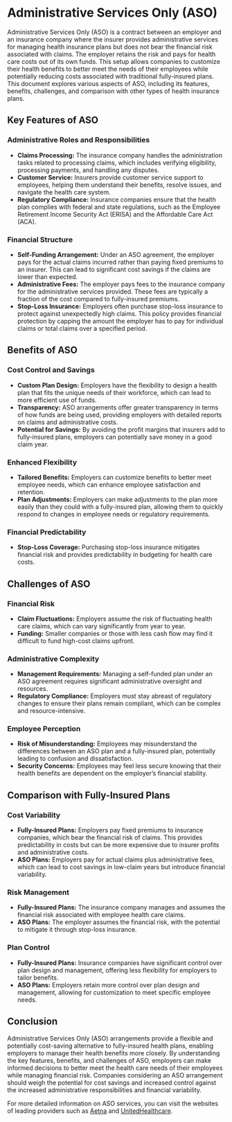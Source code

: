 # Administrative Services Only (ASO)

Administrative Services Only (ASO) is a contract between an employer and an insurance company where the insurer provides administrative services for managing health insurance plans but does not bear the financial risk associated with claims. The employer retains the risk and pays for health care costs out of its own funds. This setup allows companies to customize their health benefits to better meet the needs of their employees while potentially reducing costs associated with traditional fully-insured plans. This document explores various aspects of ASO, including its features, benefits, challenges, and comparison with other types of health insurance plans.

## Key Features of ASO

### Administrative Roles and Responsibilities
- **Claims Processing:** The insurance company handles the administration tasks related to processing claims, which includes verifying eligibility, processing payments, and handling any disputes.
- **Customer Service:** Insurers provide customer service support to employees, helping them understand their benefits, resolve issues, and navigate the health care system.
- **Regulatory Compliance:** Insurance companies ensure that the health plan complies with federal and state regulations, such as the Employee Retirement Income Security Act (ERISA) and the Affordable Care Act (ACA).

### Financial Structure
- **Self-Funding Arrangement:** Under an ASO agreement, the employer pays for the actual claims incurred rather than paying fixed premiums to an insurer. This can lead to significant cost savings if the claims are lower than expected.
- **Administrative Fees:** The employer pays fees to the insurance company for the administrative services provided. These fees are typically a fraction of the cost compared to fully-insured premiums.
- **Stop-Loss Insurance:** Employers often purchase stop-loss insurance to protect against unexpectedly high claims. This policy provides financial protection by capping the amount the employer has to pay for individual claims or total claims over a specified period.

## Benefits of ASO

### Cost Control and Savings
- **Custom Plan Design:** Employers have the flexibility to design a health plan that fits the unique needs of their workforce, which can lead to more efficient use of funds.
- **Transparency:** ASO arrangements offer greater transparency in terms of how funds are being used, providing employers with detailed reports on claims and administrative costs.
- **Potential for Savings:** By avoiding the profit margins that insurers add to fully-insured plans, employers can potentially save money in a good claim year.

### Enhanced Flexibility
- **Tailored Benefits:** Employers can customize benefits to better meet employee needs, which can enhance employee satisfaction and retention.
- **Plan Adjustments:** Employers can make adjustments to the plan more easily than they could with a fully-insured plan, allowing them to quickly respond to changes in employee needs or regulatory requirements.

### Financial Predictability
- **Stop-Loss Coverage:** Purchasing stop-loss insurance mitigates financial risk and provides predictability in budgeting for health care costs.

## Challenges of ASO

### Financial Risk
- **Claim Fluctuations:** Employers assume the risk of fluctuating health care claims, which can vary significantly from year to year.
- **Funding:** Smaller companies or those with less cash flow may find it difficult to fund high-cost claims upfront.

### Administrative Complexity
- **Management Requirements:** Managing a self-funded plan under an ASO agreement requires significant administrative oversight and resources.
- **Regulatory Compliance:** Employers must stay abreast of regulatory changes to ensure their plans remain compliant, which can be complex and resource-intensive.

### Employee Perception
- **Risk of Misunderstanding:** Employees may misunderstand the differences between an ASO plan and a fully-insured plan, potentially leading to confusion and dissatisfaction.
- **Security Concerns:** Employees may feel less secure knowing that their health benefits are dependent on the employer’s financial stability.

## Comparison with Fully-Insured Plans

### Cost Variability
- **Fully-Insured Plans:** Employers pay fixed premiums to insurance companies, which bear the financial risk of claims. This provides predictability in costs but can be more expensive due to insurer profits and administrative costs.
- **ASO Plans:** Employers pay for actual claims plus administrative fees, which can lead to cost savings in low-claim years but introduce financial variability.

### Risk Management
- **Fully-Insured Plans:** The insurance company manages and assumes the financial risk associated with employee health care claims.
- **ASO Plans:** The employer assumes the financial risk, with the potential to mitigate it through stop-loss insurance.

### Plan Control
- **Fully-Insured Plans:** Insurance companies have significant control over plan design and management, offering less flexibility for employers to tailor benefits.
- **ASO Plans:** Employers retain more control over plan design and management, allowing for customization to meet specific employee needs.

## Conclusion

Administrative Services Only (ASO) arrangements provide a flexible and potentially cost-saving alternative to fully-insured health plans, enabling employers to manage their health benefits more closely. By understanding the key features, benefits, and challenges of ASO, employers can make informed decisions to better meet the health care needs of their employees while managing financial risk. Companies considering an ASO arrangement should weigh the potential for cost savings and increased control against the increased administrative responsibilities and financial variability.

For more detailed information on ASO services, you can visit the websites of leading providers such as [Aetna](https://www.aetna.com) and [UnitedHealthcare](https://www.uhc.com).

